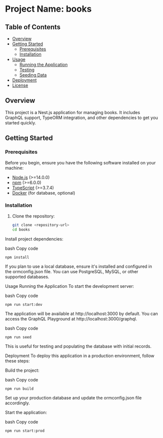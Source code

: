 # Project Name: books

## Table of Contents

- [Overview](#overview)
- [Getting Started](#getting-started)
  - [Prerequisites](#prerequisites)
  - [Installation](#installation)
- [Usage](#usage)
  - [Running the Application](#running-the-application)
  - [Testing](#testing)
  - [Seeding Data](#seeding-data)
- [Deployment](#deployment)
- [License](#license)

## Overview

This project is a Nest.js application for managing books. It includes GraphQL support, TypeORM integration, and other dependencies to get you started quickly.

## Getting Started

### Prerequisites

Before you begin, ensure you have the following software installed on your machine:

- [Node.js](https://nodejs.org/) (>=14.0.0)
- [npm](https://www.npmjs.com/) (>=6.0.0)
- [TypeScript](https://www.typescriptlang.org/) (>=3.7.4)
- [Docker](https://www.docker.com/) (for database, optional)

### Installation

1. Clone the repository:

   ```bash
   git clone <repository-url>
   cd books
   ```

Install project dependencies:

bash
Copy code

```
npm install
```

If you plan to use a local database, ensure it's installed and configured in the ormconfig.json file. You can use PostgreSQL, MySQL, or other supported databases.

Usage
Running the Application
To start the development server:

bash
Copy code

```
npm run start:dev
```

The application will be available at http://localhost:3000 by default. You can access the GraphQL Playground at http://localhost:3000/graphql.

bash
Copy code

```
npm run seed
```

This is useful for testing and populating the database with initial records.

Deployment
To deploy this application in a production environment, follow these steps:

Build the project:

bash
Copy code

```
npm run build
```

Set up your production database and update the ormconfig.json file accordingly.

Start the application:

bash
Copy code

```
npm run start:prod
```
